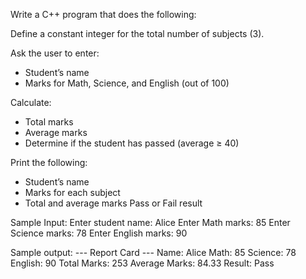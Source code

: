 Write a C++ program that does the following:

Define a constant integer for the total number of subjects (3).

Ask the user to enter:
- Student’s name
- Marks for Math, Science, and English (out of 100)

Calculate:
- Total marks
- Average marks
- Determine if the student has passed (average ≥ 40)

Print the following:
- Student’s name
- Marks for each subject
- Total and average marks
Pass or Fail result


Sample Input:
Enter student name: Alice
Enter Math marks: 85
Enter Science marks: 78
Enter English marks: 90

Sample output:
--- Report Card ---
Name: Alice
Math: 85
Science: 78
English: 90
Total Marks: 253
Average Marks: 84.33
Result: Pass
